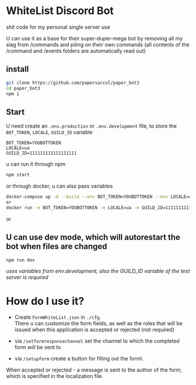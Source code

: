 # WhiteList Discord Bot
shit code for my personal single server use

U can use it as a base for their super-duper-mega bot by removing all my slag from /commands and piling on their own commands (all contents of the /command and /events folders are automatically read out)

## install
```sh
git clone https://github.com/papersaccul/paper_bot3
cd paper_bot3
npm i
```

## Start
U need create an `.env.production` or `.env.development` file, to store the `BOT_TOKEN`, `LOCALE`, `GUILD_ID` variable
```text
BOT_TOKEN=YOUBOTTOKEN
LOCALE=ua
GUILD_ID=111111111111111111
```
u can run it through npm
```sh
npm start
``` 
or through docker, u can also pass variables
```sh
docker-compose up -d --build --env BOT_TOKEN=YOUBOTTOKEN --env LOCALE=ua --env GUILD_ID=111111111111111111
or
docker run -e BOT_TOKEN=YOUBOTTOKEN -e LOCALE=ua -e GUILD_ID=111111111111111111
```
or 


## U can use dev mode, which will autorestart the bot when files are changed
```sh
npm run dev
```
*uses variables from env.development, also the GUILD_ID variable of the test server is required*

# How do I use it?
- Create `FormWhiteList.json` in `./cfg`.\
There u can customize the form fields, as well as the roles that will be issued when this application is accepted or rejected (not required)

- via `/setformresponsechannel` set the channel to which the completed form will be sent to

- via `/setupform` create a button for filling out the form\

When accepted or rejected - a message is sent to the author of the form, which is specified in the localization file.